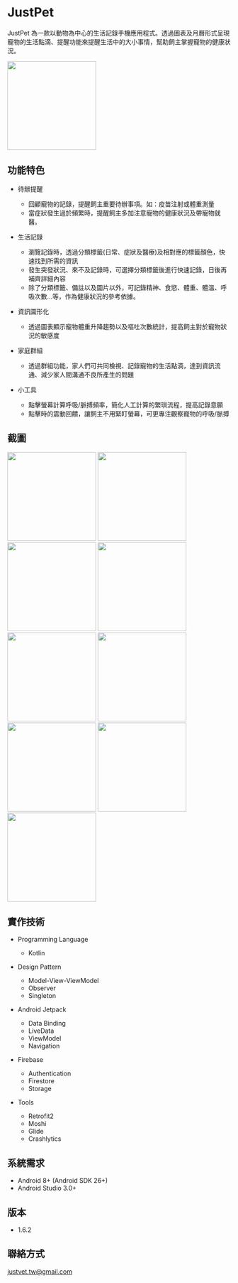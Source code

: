 # JustPet
JustPet 為一款以動物為中心的生活記錄手機應用程式。透過圖表及月曆形式呈現寵物的生活點滴、提醒功能來提醒生活中的大小事情，幫助飼主掌握寵物的健康狀況。

[<img src="https://i.imgur.com/I58bWLd.png" width="200">](https://play.google.com/store/apps/details?id=com.taiwan.justvet.justpet)


## 功能特色
* 待辦提醒
    * 回顧寵物的記錄，提醒飼主重要待辦事項。如：疫苗注射或體重測量
    * 當症狀發生過於頻繁時，提醒飼主多加注意寵物的健康狀況及帶寵物就醫。

* 生活記錄
    * 瀏覽記錄時，透過分類標籤(日常、症狀及醫療)及相對應的標籤顏色，快速找到所需的資訊
    * 發生突發狀況、來不及記錄時，可選擇分類標籤後進行快速記錄，日後再補齊詳細內容
    * 除了分類標籤、備註以及圖片以外，可記錄精神、食慾、體重、體溫、呼吸次數...等，作為健康狀況的參考依據。

* 資訊圖形化
    * 透過圖表顯示寵物體重升降趨勢以及嘔吐次數統計，提高飼主對於寵物狀況的敏感度

* 家庭群組
    * 透過群組功能，家人們可共同檢視、記錄寵物的生活點滴，達到資訊流通、減少家人間溝通不良所產生的問題

* 小工具
    * 點擊螢幕計算呼吸/脈搏頻率，簡化人工計算的繁瑣流程，提高記錄意願
    * 點擊時的震動回饋，讓飼主不用緊盯螢幕，可更專注觀察寵物的呼吸/脈搏

## 截圖
<img src="https://i.imgur.com/ldODwqQ.png" width="200" > <img src="https://i.imgur.com/rGMlMfW.png" width="200" > <img src="https://i.imgur.com/nK3pYdQ.png" width="200" > <img src="https://i.imgur.com/hcDbPYN.png" width="200" > 
 <br /> <img src="https://i.imgur.com/BYGAwQR.png" width="200" > <img src="https://i.imgur.com/WzIk0io.png" width="200" > <img src="https://i.imgur.com/CRYtzuU.png" width="200" > <img src="https://i.imgur.com/FzRB3KI.png" width="200" >
 <br /> <img src="https://i.imgur.com/9AcofW6.png" width="200" > 
 
## 實作技術
* Programming Language
    * Kotlin

* Design Pattern
    * Model-View-ViewModel
    * Observer
    * Singleton

* Android Jetpack
    * Data Binding
    * LiveData
    * ViewModel
    * Navigation

* Firebase
    * Authentication
    * Firestore
    * Storage

* Tools
    * Retrofit2
    * Moshi
    * Glide
    * Crashlytics

## 系統需求
* Android 8+ (Android SDK 26+)
* Android Studio 3.0+

## 版本
* 1.6.2

## 聯絡方式
justvet.tw@gmail.com
